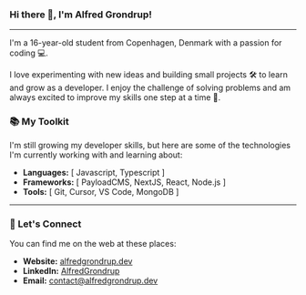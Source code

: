 ### Hi there 👋, I'm Alfred Grondrup!

---

I'm a 16-year-old student from Copenhagen, Denmark with a passion for coding 💻.

I love experimenting with new ideas and building small projects 🛠️ to learn and grow as a developer. I enjoy the challenge of solving problems and am always excited to improve my skills one step at a time 🚀.

### 📚 My Toolkit

I'm still growing my developer skills, but here are some of the technologies I'm currently working with and learning about:

- **Languages:** [ Javascript, Typescript ]
- **Frameworks:** [ PayloadCMS, NextJS, React, Node.js ]
- **Tools:** [ Git, Cursor, VS Code, MongoDB ]

---

### 💬 Let's Connect

You can find me on the web at these places:

- **Website:** [alfredgrondrup.dev](https://alfredgrondrup.dev)
- **LinkedIn:** [AlfredGrondrup](https://www.linkedin.com/in/alfred-grondrup-31b750345/)
- **Email:** [contact@alfredgrondrup.dev](mailto:contact@alfredgrondrup.dev)
